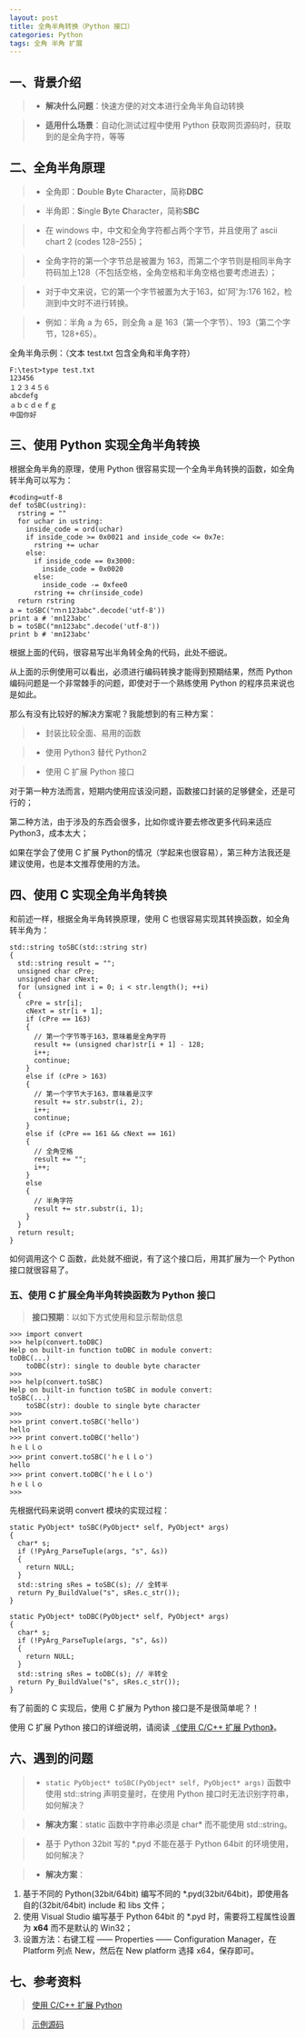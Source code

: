 ```yaml
---
layout: post
title: 全角半角转换（Python 接口）
categories: Python
tags: 全角 半角 扩展
---
```


## 一、背景介绍

>+ **解决什么问题**：快速方便的对文本进行全角半角自动转换

>+ **适用什么场景**：自动化测试过程中使用 Python 获取网页源码时，获取到的是全角字符，等等


## 二、全角半角原理

>+ 全角即：**D**ouble **B**yte **C**haracter，简称**DBC**

>+ 半角即：**S**ingle **B**yte **C**haracter，简称**SBC**

>+ 在 windows 中，中文和全角字符都占两个字节，并且使用了 ascii　chart 2 (codes 128–255)；

>+ 全角字符的第一个字节总是被置为 163，而第二个字节则是相同半角字符码加上128（不包括空格，全角空格和半角空格也要考虑进去）；

>+ 对于中文来说，它的第一个字节被置为大于163，如'阿'为:176 162，检测到中文时不进行转换。

>+ 例如：半角 a 为 65，则全角 a 是 163（第一个字节）、193（第二个字节，128+65）。 

全角半角示例：（文本 test.txt 包含全角和半角字符）

<!--more-->

    F:\test>type test.txt
    123456
    １２３４５６
    abcdefg
    ａｂｃｄｅｆｇ
    中国你好

## 三、使用 Python 实现全角半角转换

根据全角半角的原理，使用 Python 很容易实现一个全角半角转换的函数，如全角转半角可以写为：

    #coding=utf-8
    def toSBC(ustring):
      rstring = ""
      for uchar in ustring:
        inside_code = ord(uchar)
        if inside_code >= 0x0021 and inside_code <= 0x7e:
          rstring += uchar
        else:
          if inside_code == 0x3000:
            inside_code = 0x0020
          else:
            inside_code -= 0xfee0
          rstring += chr(inside_code)
      return rstring
    a = toSBC("ｍｎ123abc".decode('utf-8'))
    print a # 'mn123abc'
    b = toSBC("mn123abc".decode('utf-8'))
    print b # 'mn123abc'

根据上面的代码，很容易写出半角转全角的代码，此处不细说。

从上面的示例使用可以看出，必须进行编码转换才能得到预期结果，然而 Python 编码问题是一个非常棘手的问题，即使对于一个熟练使用 Python 的程序员来说也是如此。

那么有没有比较好的解决方案呢？我能想到的有三种方案：

>+ 封装比较全面、易用的函数

>+ 使用 Python3 替代 Python2

>+ 使用 C 扩展 Python 接口

对于第一种方法而言，短期内使用应该没问题，函数接口封装的足够健全，还是可行的；

第二种方法，由于涉及的东西会很多，比如你或许要去修改更多代码来适应 Python3，成本太大；

如果在学会了使用 C 扩展 Python的情况（学起来也很容易），第三种方法我还是建议使用，也是本文推荐使用的方法。

## 四、使用 C 实现全角半角转换

和前述一样，根据全角半角转换原理，使用 C 也很容易实现其转换函数，如全角转半角为：

    std::string toSBC(std::string str)
    {
	  std::string result = "";
	  unsigned char cPre;
	  unsigned char cNext;
	  for (unsigned int i = 0; i < str.length(); ++i)
	  {
		cPre = str[i];
		cNext = str[i + 1];
		if (cPre == 163)
		{
		  // 第一个字节等于163，意味着是全角字符
		  result += (unsigned char)str[i + 1] - 128;
		  i++;
		  continue;
		}
		else if (cPre > 163)
		{
		  // 第一个字节大于163，意味着是汉字
		  result += str.substr(i, 2);
		  i++;
		  continue;
		}
		else if (cPre == 161 && cNext == 161)
		{
		  // 全角空格
		  result += "";
		  i++;
		}
		else
		{
		  // 半角字符
		  result += str.substr(i, 1);
		}
	  }
	  return result;
    }

如何调用这个 C 函数，此处就不细说，有了这个接口后，用其扩展为一个 Python 接口就很容易了。

### 五、使用 C 扩展全角半角转换函数为 Python 接口

> **接口预期**：以如下方式使用和显示帮助信息

    >>> import convert
    >>> help(convert.toDBC)
	Help on built-in function toDBC in module convert:
	toDBC(...)
	    toDBC(str): single to double byte character
	>>>
	>>> help(convert.toSBC)
    Help on built-in function toSBC in module convert:
    toSBC(...)
        toSBC(str): double to single byte character
    >>>
	>>> print convert.toSBC('hello')
	hello
	>>> print convert.toDBC('hello')
	ｈｅｌｌｏ
	>>> print convert.toSBC('ｈｅｌｌｏ')
	hello
	>>> print convert.toDBC('ｈｅｌｌｏ')
	ｈｅｌｌｏ
	>>>

先根据代码来说明 convert 模块的实现过程：

    static PyObject* toSBC(PyObject* self, PyObject* args)
	{
	  char* s;
	  if (!PyArg_ParseTuple(args, "s", &s))
	  {
	    return NULL;
	  }
	  std::string sRes = toSBC(s); // 全转半
	  return Py_BuildValue("s", sRes.c_str());
	}

	static PyObject* toDBC(PyObject* self, PyObject* args)
	{
	  char* s;
	  if (!PyArg_ParseTuple(args, "s", &s))
	  {
	    return NULL;
	  }
	  std::string sRes = toDBC(s); // 半转全
	  return Py_BuildValue("s", sRes.c_str());
	}

有了前面的 C 实现后，使用 C 扩展为 Python 接口是不是很简单呢？！

使用 C 扩展 Python 接口的详细说明，请阅读 [《使用 C/C++ 扩展 Python》](http://thinkerou.com/2015-04/Using-CandCPP-Extension-Python)。

## 六、遇到的问题

>+ `static PyObject* toSBC(PyObject* self, PyObject* args)` 函数中使用 std::string 声明变量时，在使用 Python 接口时无法识别字符串，如何解决？

>+ **解决方案**：static 函数中字符串必须是 char* 而不能使用 std::string。

>+ 基于 Python 32bit 写的 *.pyd 不能在基于 Python 64bit 的环境使用，如何解决？

>+ **解决方案**：
  1. 基于不同的 Python(32bit/64bit) 编写不同的 *.pyd(32bit/64bit)，即使用各自的(32bit/64bit) include 和 libs 文件； 
  2. 使用 Visual Studio 编写基于 Python 64bit 的 *.pyd 时，需要将工程属性设置为 **x64** 而不是默认的 Win32；
  3. 设置方法：右键工程 —— Properties —— Configuration Manager，在 Platform 列点 New，然后在 New platform 选择 x64，保存即可。 


## 七、参考资料

> [使用 C/C++ 扩展 Python](http://thinkerou.com/2015-04/Using-CandCPP-Extension-Python)

> [示例源码](https://github.com/thinkerou/CPythonExample/blob/master/extPyUsingC/DBC_SBC.cpp)